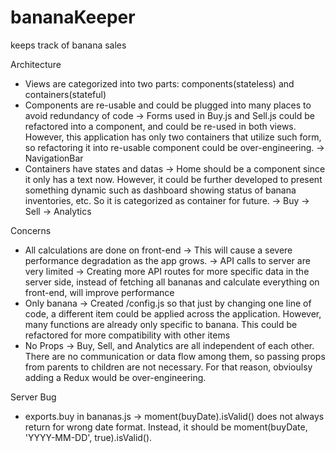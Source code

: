 # bananaKeeper
keeps track of banana sales

Architecture
 - Views are categorized into two parts: components(stateless) and containers(stateful)
 - Components are re-usable and could be plugged into many places to avoid redundancy of code
   -> Forms used in Buy.js and Sell.js could be refactored into a component, and could be re-used in both views.  However, this application has only two containers that utilize such form, so refactoring it into re-usable component could be over-engineering.
   -> NavigationBar
 - Containers have states and datas
   -> Home should be a component since it only has a text now.  However, it could be further developed to present something dynamic such as dashboard showing status of banana inventories, etc. So it is categorized as container for future.
   -> Buy
   -> Sell
   -> Analytics

Concerns
 - All calculations are done on front-end
   -> This will cause a severe performance degradation as the app grows.
   -> API calls to server are very limited
   -> Creating more API routes for more specific data in the server side, instead of fetching all bananas and calculate everything on front-end, will improve performance
 - Only banana
   -> Created /config.js so that just by changing one line of code, a different item could be applied across the application.  However, many functions are already only specific to banana.  This could be refactored for more compatibility with other items
 - No Props
   -> Buy, Sell, and Analytics are all independent of each other.  There are no communication or data flow among them, so passing props from parents to children are not necessary.  For that reason, obvioulsy adding a Redux would be over-engineering.

Server Bug
  - exports.buy in bananas.js
    -> moment(buyDate).isValid() does not always return for wrong date format.  Instead, it should be moment(buyDate, 'YYYY-MM-DD', true).isValid().


